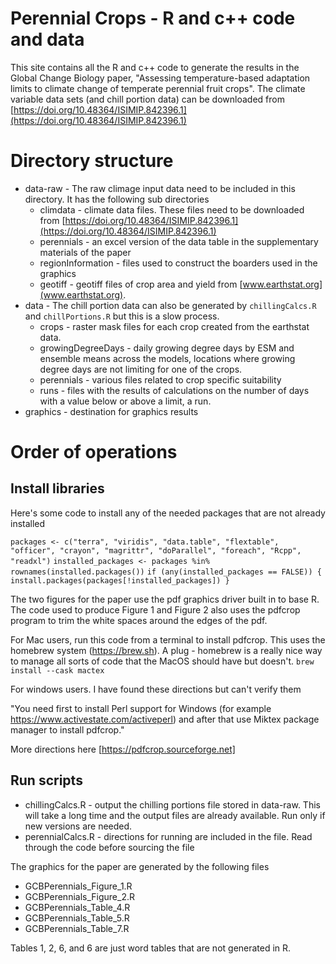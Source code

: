 # Perennial Crops - R and c++ code and data

This site contains all the R and c++ code to generate the results in the Global Change Biology paper, "Assessing temperature-based adaptation limits to climate change of temperate perennial fruit crops". The climate variable data sets (and chill portion data) can be downloaded from 
[https://doi.org/10.48364/ISIMIP.842396.1](https://doi.org/10.48364/ISIMIP.842396.1) 

# Directory structure
- data-raw - The raw climage input data need to be included in this directory. It has the following sub directories
  * climdata - climate data files. These files need to be downloaded from 
[https://doi.org/10.48364/ISIMIP.842396.1](https://doi.org/10.48364/ISIMIP.842396.1)
  * perennials - an excel version of the data table in the supplementary materials of the paper
  * regionInformation - files used to construct the boarders used in the graphics
  * geotiff - geotiff files of crop area and yield from [www.earthstat.org](www.earthstat.org).
- data - The chill portion data can also be generated by `chillingCalcs.R` and `chillPortions.R` but this is a slow process.
  * crops - raster mask files for each crop created from the earthstat data.
  * growingDegreeDays - daily growing degree days by ESM and ensemble means across the models, locations where growing degree days are not limiting for one of the crops.
  * perennials - various files related to crop specific suitability
  * runs - files with the results of calculations on the number of days with a value below or above a limit, a run.
- graphics - destination for graphics results

# Order of operations

## Install libraries

Here's some code to install any of the needed packages that are not already installed

`packages <- c("terra", "viridis", "data.table", "flextable", "officer", "crayon", "magrittr", "doParallel", "foreach", "Rcpp", "readxl")`
`installed_packages <- packages %in% rownames(installed.packages())`
`if (any(installed_packages == FALSE)) {  install.packages(packages[!installed_packages]) }`

The two figures for the paper use the pdf graphics driver built in to base R. The code used to produce Figure 1 and Figure 2 also uses the pdfcrop program to trim the white spaces around the edges of the pdf. 

For Mac users, run this code from a terminal to install pdfcrop. This uses the homebrew system (https://brew.sh). A plug - homebrew is a really nice way to manage all sorts of code that the MacOS should have but doesn't.
`brew install --cask mactex`

For windows users. I have found these directions but can't verify them

"You need first to install Perl support for Windows (for example https://www.activestate.com/activeperl) and after that use Miktex package manager to install pdfcrop."

More directions here [https://pdfcrop.sourceforge.net]

## Run scripts

- chillingCalcs.R - output the chilling portions file stored in data-raw. This will take a long time and the output files are already available. Run only if new versions are needed.
- perennialCalcs.R  - directions for running are included in the file. Read through the code before sourcing the file

The graphics for the paper are generated by the following files

- GCBPerennials_Figure_1.R
- GCBPerennials_Figure_2.R
- GCBPerennials_Table_4.R
- GCBPerennials_Table_5.R
- GCBPerennials_Table_7.R

Tables 1, 2, 6, and 6 are just word tables that are not generated in R.

